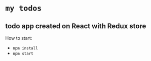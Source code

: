 # `my todos`
## todo app created on React with Redux store
How to start:
- `npm install`
- `npm start`
